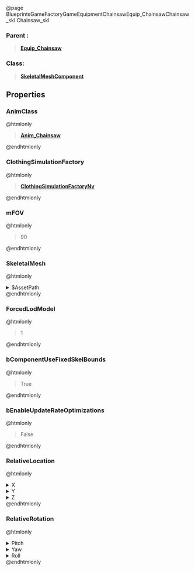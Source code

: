 @page BlueprintsGameFactoryGameEquipmentChainsawEquip_ChainsawChainsaw_skl Chainsaw_skl
### Parent :
<b><a href="_blueprints_game_factory_game_equipment_chainsaw_equip__chainsaw.html"><blockquote>Equip_Chainsaw</blockquote></a></b>
### Class:
<b><a href="_class_script_skeletal_mesh_component.html"><blockquote>SkeletalMeshComponent</blockquote></a></b>
## Properties
### AnimClass
@htmlonly
<b><a href="_blueprints_game_factory_game_equipment_chainsaw_anim__chainsaw.html"><blockquote>Anim_Chainsaw</blockquote></a></b>
@endhtmlonly

### ClothingSimulationFactory
@htmlonly
<b><a href="_class_script_clothing_simulation_factory_nv.html"><blockquote>ClothingSimulationFactoryNv</blockquote></a></b>
@endhtmlonly

### mFOV
@htmlonly
<blockquote>90</blockquote>
@endhtmlonly

### SkeletalMesh
@htmlonly
<details>
 <summary>$AssetPath</summary>
<b><a href="_blueprints_game_factory_game_equipment_chainsaw_mesh_chainsaw_skl.html"><blockquote>Chainsaw_skl</blockquote></a></b>
</details>
@endhtmlonly

### ForcedLodModel
@htmlonly
<blockquote>1</blockquote>
@endhtmlonly

### bComponentUseFixedSkelBounds
@htmlonly
<blockquote>True</blockquote>
@endhtmlonly

### bEnableUpdateRateOptimizations
@htmlonly
<blockquote>False</blockquote>
@endhtmlonly

### RelativeLocation
@htmlonly
<details>
 <summary>X</summary>
<blockquote>-23.796890258789062</blockquote>
</details>
<details>
 <summary>Y</summary>
<blockquote>12.721174240112305</blockquote>
</details>
<details>
 <summary>Z</summary>
<blockquote>-17.65011978149414</blockquote>
</details>
@endhtmlonly

### RelativeRotation
@htmlonly
<details>
 <summary>Pitch</summary>
<blockquote>0</blockquote>
</details>
<details>
 <summary>Yaw</summary>
<blockquote>-90</blockquote>
</details>
<details>
 <summary>Roll</summary>
<blockquote>0</blockquote>
</details>
@endhtmlonly


